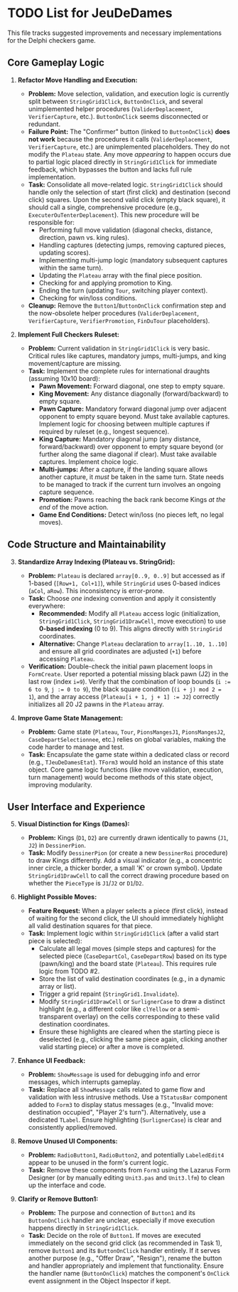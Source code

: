 # TODO List for JeuDeDames

This file tracks suggested improvements and necessary implementations for the Delphi checkers game.

## Core Gameplay Logic

1.  **Refactor Move Handling and Execution:**
    *   **Problem:** Move selection, validation, and execution logic is currently split between `StringGrid1Click`, `ButtonOnClick`, and several unimplemented helper procedures (`ValiderDeplacement`, `VerifierCapture`, etc.). `ButtonOnClick` seems disconnected or redundant.
    *   **Failure Point:** The "Confirmer" button (linked to `ButtonOnClick`) **does not work** because the procedures it calls (`ValiderDeplacement`, `VerifierCapture`, etc.) are unimplemented placeholders. They do not modify the `Plateau` state. Any move *appearing* to happen occurs due to partial logic placed directly in `StringGrid1Click` for immediate feedback, which bypasses the button and lacks full rule implementation.
    *   **Task:** Consolidate all move-related logic. `StringGrid1Click` should handle only the selection of start (first click) and destination (second click) squares. Upon the second valid click (empty black square), it should call a single, comprehensive procedure (e.g., `ExecuterOuTenterDeplacement`). This new procedure will be responsible for:
        *   Performing full move validation (diagonal checks, distance, direction, pawn vs. king rules).
        *   Handling captures (detecting jumps, removing captured pieces, updating scores).
        *   Implementing multi-jump logic (mandatory subsequent captures within the same turn).
        *   Updating the `Plateau` array with the final piece position.
        *   Checking for and applying promotion to King.
        *   Ending the turn (updating `Tour`, switching player context).
        *   Checking for win/loss conditions.
    *   **Cleanup:** Remove the `Button1`/`ButtonOnClick` confirmation step and the now-obsolete helper procedures (`ValiderDeplacement`, `VerifierCapture`, `VerifierPromotion`, `FinDuTour` placeholders).

2.  **Implement Full Checkers Ruleset:**
    *   **Problem:** Current validation in `StringGrid1Click` is very basic. Critical rules like captures, mandatory jumps, multi-jumps, and king movement/capture are missing.
    *   **Task:** Implement the complete rules for international draughts (assuming 10x10 board):
        *   **Pawn Movement:** Forward diagonal, one step to empty square.
        *   **King Movement:** Any distance diagonally (forward/backward) to empty square.
        *   **Pawn Capture:** Mandatory forward diagonal jump over adjacent opponent to empty square beyond. Must take available captures. Implement logic for choosing between multiple captures if required by ruleset (e.g., longest sequence).
        *   **King Capture:** Mandatory diagonal jump (any distance, forward/backward) over opponent to empty square beyond (or further along the same diagonal if clear). Must take available captures. Implement choice logic.
        *   **Multi-jumps:** After a capture, if the landing square allows another capture, it *must* be taken in the same turn. State needs to be managed to track if the current turn involves an ongoing capture sequence.
        *   **Promotion:** Pawns reaching the back rank become Kings *at the end* of the move action.
        *   **Game End Conditions:** Detect win/loss (no pieces left, no legal moves).

## Code Structure and Maintainability

3.  **Standardize Array Indexing (Plateau vs. StringGrid):**
    *   **Problem:** `Plateau` is declared `array[0..9, 0..9]` but accessed as if 1-based (`[Row+1, Col+1]`), while `StringGrid` uses 0-based indices (`aCol`, `aRow`). This inconsistency is error-prone.
    *   **Task:** Choose *one* indexing convention and apply it consistently everywhere:
        *   **Recommended:** Modify all `Plateau` access logic (initialization, `StringGrid1Click`, `StringGrid1DrawCell`, move execution) to use **0-based indexing** (0 to 9). This aligns directly with `StringGrid` coordinates.
        *   **Alternative:** Change `Plateau` declaration to `array[1..10, 1..10]` and ensure all grid coordinates are adjusted (`+1`) before accessing `Plateau`.
    *   **Verification:** Double-check the initial pawn placement loops in `FormCreate`. User reported a potential missing black pawn (J2) in the last row (index `i=9`). Verify that the combination of loop bounds (`i := 6 to 9`, `j := 0 to 9`), the black square condition (`(i + j) mod 2 = 1`), and the array access (`Plateau[i + 1, j + 1] := J2`) correctly initializes all 20 J2 pawns in the `Plateau` array.

4.  **Improve Game State Management:**
    *   **Problem:** Game state (`Plateau`, `Tour`, `PionsMangesJ1`, `PionsMangesJ2`, `CaseDepartSelectionnee`, etc.) relies on global variables, making the code harder to manage and test.
    *   **Task:** Encapsulate the game state within a dedicated class or record (e.g., `TJeuDeDamesEtat`). `TForm3` would hold an instance of this state object. Core game logic functions (like move validation, execution, turn management) would become methods of this state object, improving modularity.

## User Interface and Experience

5.  **Visual Distinction for Kings (Dames):**
    *   **Problem:** Kings (`D1`, `D2`) are currently drawn identically to pawns (`J1`, `J2`) in `DessinerPion`.
    *   **Task:** Modify `DessinerPion` (or create a new `DessinerRoi` procedure) to draw Kings differently. Add a visual indicator (e.g., a concentric inner circle, a thicker border, a small 'K' or crown symbol). Update `StringGrid1DrawCell` to call the correct drawing procedure based on whether the `PieceType` is `J1`/`J2` or `D1`/`D2`.

6.  **Highlight Possible Moves:**
    *   **Feature Request:** When a player selects a piece (first click), instead of waiting for the second click, the UI should immediately highlight all valid destination squares for that piece.
    *   **Task:** Implement logic within `StringGrid1Click` (after a valid start piece is selected): 
        *   Calculate all legal moves (simple steps and captures) for the selected piece (`CaseDepartCol`, `CaseDepartRow`) based on its type (pawn/king) and the board state (`Plateau`). This requires rule logic from TODO #2.
        *   Store the list of valid destination coordinates (e.g., in a dynamic array or list).
        *   Trigger a grid repaint (`StringGrid1.Invalidate`).
        *   Modify `StringGrid1DrawCell` or `SurlignerCase` to draw a distinct highlight (e.g., a different color like `clYellow` or a semi-transparent overlay) on the cells corresponding to these valid destination coordinates.
        *   Ensure these highlights are cleared when the starting piece is deselected (e.g., clicking the same piece again, clicking another valid starting piece) or after a move is completed.

7.  **Enhance UI Feedback:**
    *   **Problem:** `ShowMessage` is used for debugging info and error messages, which interrupts gameplay.
    *   **Task:** Replace all `ShowMessage` calls related to game flow and validation with less intrusive methods. Use a `TStatusBar` component added to `Form3` to display status messages (e.g., "Invalid move: destination occupied", "Player 2's turn"). Alternatively, use a dedicated `TLabel`. Ensure highlighting (`SurlignerCase`) is clear and consistently applied/removed.

8.  **Remove Unused UI Components:**
    *   **Problem:** `RadioButton1`, `RadioButton2`, and potentially `LabeledEdit4` appear to be unused in the form's current logic.
    *   **Task:** Remove these components from `Form3` using the Lazarus Form Designer (or by manually editing `Unit3.pas` and `Unit3.lfm`) to clean up the interface and code.

9.  **Clarify or Remove Button1:**
    *   **Problem:** The purpose and connection of `Button1` and its `ButtonOnClick` handler are unclear, especially if move execution happens directly in `StringGrid1Click`.
    *   **Task:** Decide on the role of `Button1`. If moves are executed immediately on the second grid click (as recommended in Task 1), remove `Button1` and its `ButtonOnClick` handler entirely. If it serves another purpose (e.g., "Offer Draw", "Resign"), rename the button and handler appropriately and implement that functionality. Ensure the handler name (`ButtonOnClick`) matches the component's `OnClick` event assignment in the Object Inspector if kept. 